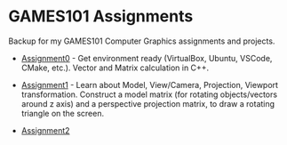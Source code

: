 # GAMES101 Assignments

Backup for my GAMES101 Computer Graphics assignments and projects.

- [Assignment0](./Assignment0) - Get environment ready (VirtualBox, Ubuntu, VSCode, CMake, etc.). Vector and Matrix calculation in C++.

- [Assignment1](./Assignment1) - Learn about Model, View/Camera, Projection, Viewport transformation. Construct a model matrix (for rotating objects/vectors around z axis) and a perspective projection matrix, to draw a rotating triangle on the screen.

- [Assignment2](./Assignment2)